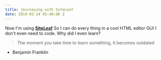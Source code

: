 ```yaml
---
title: Journeying with SiteLeaf
date: 2019-03-24 05:40:00 Z
---
```


Now I'm using [**SiteLeaf**](https://www.siteleaf.com/)
So I can do every thing in a cool HTML editor GUI
I don't even need to code. Why did I even learn?
> The moment you take time to learn something, it becomes outdated
- Benjamin Franklin